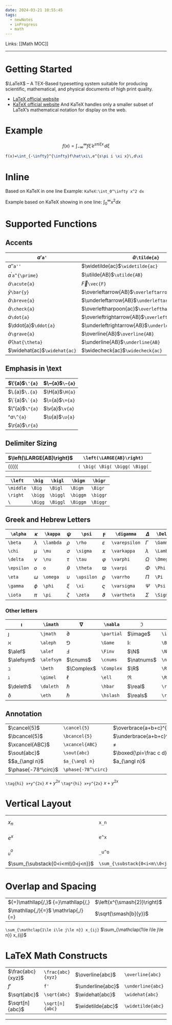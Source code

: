 ```yaml
---
date: 2024-03-21 10:55:45
tags:
  - newNotes
  - inProgress
  - math
---
```

Links: [[Math MOC]]

---
# Getting Started
$\LaTeX$ – A TEX-Based typesetting system suitable for producing scientific, mathematical, and physical documents of high print quality.
- [LaTeX official website](latex-project.org)
- [KaTeX official website](katex.org)
And KaTeX handles only a smaller subset of LaTeX’s mathematical notation for display on the web.
# Example
$$
f(x)=\int_{-\infty}^{\infty}f\hat\xi\,e^{s\pi i \xi x}\,d\xi
$$
```latex
f(x)=\int_{-\infty}^{\infty}f\hat\xi\,e^{s\pi i \xi x}\,d\xi
```
# Inline
Based on KaTeX in one line 
Example: `KaTeX:\int_0^\infty x^2 dx`

Example based on KaTeX showing in one line: $\int_0^\infty x^2 dx$ 
# Supported Functions
## Accents
| $a'$`a'`                     | $\tilde{a}$`\tilde{a}`                               | $\mathring{g}$`\mathring{g}`                   |
| ---------------------------- | ---------------------------------------------------- | ---------------------------------------------- |
| $a''$`a''`                   | $\widetilde{ac}$`\widetilde{ac}`                     | $\overgroup{AB}$`\overgroup{AB}`               |
| $a^{\prime}$`a^{\prime}`     | $\utilde{AB}$`\utilde{AB}`                           | $\undergroup{AB}$`\undergroup{AB}`             |
| $\acute{a}$`\acute{a}`       | $\vec{F}$`\vec{F}`                                   | $\Overrightarrow{AB}$`\Overrightarrow{AB}`     |
| $\bar{y}$​`\bar{y}`          | $\overleftarrow{AB}$`\overleftarrow{AB}`             | $\overrightarrow{AB}$`\overrightarrow{AB}`     |
| $\breve{a}$`\breve{a}`       | $\underleftarrow{AB}$`\underleftarrow{AB}`           | $\underrightarrow{AB}$`\underrightarrow{AB}`   |
| $\check{a}$`\check{a}`       | $\overleftharpoon{ac}$`\overleftharpoon{ac}`         | $\overrightharpoon{ac}$`\overrightharpoon{ac}` |
| $\dot{a}$`\dot{a}`           | $\overleftrightarrow{AB}$`\overleftrightarrow{AB}`   | $\overbrace{AB}$`\overbrace{AB}`               |
| $\ddot{a}$`\ddot{a}`         | $\underleftrightarrow{AB}$`\underleftrightarrow{AB}` | $\underbrace{AB}$`\underbrace{AB}`             |
| $\grave{a}$`\grave{a}`       | $\overline{AB}$`\overline{AB}`                       | $\overlinesegment{AB}$`\overlinesegment{AB}`   |
| $\hat{\theta}$`\hat{\theta}` | $\underline{AB}$`\underline{AB}`                     | $\underlinesegment{AB}$`\underlinesegment{AB}` |
| $\widehat{ac}$`\widehat{ac}` | $\widecheck{ac}$`\widecheck{ac}`                     | $\underbar{X}$`\underbar{X}`                   |
## Emphasis in \\text
| $\'{a}$`\'{a}`   | $\~{a}$`\~{a}` |
| ---------------- | -------------- |
| $\.{a}$`\.{a}`   | $\H{a}$`\H{a}` |
| $\`{a}$``\`{a}`` | $\={a}$`\={a}` |
| $\"{a}$`\"{a}`   | $\v{a}$`\v{a}` |
| $\^{a}$`\^{a}`   | $\u{a}$`\u{a}` |
| $\r{a}$`\r{a}`   |                |
## Delimiter Sizing
| $\left(\LARGE{AB}\right)$     | `\left(\LARGE{AB}\right)`     |
| ----------------------------- | ----------------------------- |
| $( \big( \Big( \bigg( \Bigg($ | `( \big( \Big( \bigg( \Bigg(` |


| `\left`   | `\big`  | `\bigl`  | `\bigm`  | `\bigr`  |
| --------- | ------- | -------- | -------- | -------- |
| `\middle` | `\Big`  | `\Bigl`  | `\Bigm`  | `\Bigr`  |
| `\right`  | `\bigg` | `\biggl` | `\biggm` | `\biggr` |
| `\`       | `\Bigg` | `\Biggl` | `\Biggm` | `\Biggr` |
## Greek and Hebrew Letters
| `\alpha`   | $\kappa$  | `\kappa`  | $\psi$     | `\psi`     | $\digamma$    | `\digamma`    | $\Delta$  | `\Delta`  | $\Theta$   | `\Theta`   |
| ---------- | --------- | --------- | ---------- | ---------- | ------------- | ------------- | --------- | --------- | ---------- | ---------- |
| `\beta`    | $\lambda$ | `\lambda` | $\rho$     | `\rho`     | $\varepsilon$ | `\varepsilon` | $\Gamma$  | `\Gamma`  | $\Upsilon$ | `\Upsilon` |
| `\chi`     | $\mu$     | `\mu`     | $\sigma$   | `\sigma`   | $\varkappa$   | `\varkappa`   | $\lambda$ | `\Lambda` | $\Xi$      | `\Xi`      |
| `\delta`   | $\nu$     | `\nu`     | $\tau$     | `\tau`     | $\varphi$     | `\varphi`     | $\Omega$  | `\Omega`  |            |            |
| `\epsilon` | $o$       | `o`       | $\theta$   | `\theta`   | $\varpi$      | `\varpi`      | $\Phi$    | `\Phi`    | $\aleph$   | `\aleph`   |
| `\eta`     | $\omega$  | `\omega`  | $\upsilon$ | `\upsilon` | $\varrho$     | `\varrho`     | $\Pi$     | `\Pi`     | $\beth$    | `\beth`    |
| `\gamma`   | $\phi$    | `\phi`    | $\xi$      | `\xi`      | $\varsigma$   | `\varsigma`   | $\Psi$    | `\Psi`    | $\daleth$  | `\daleth`  |
| `\iota`    | $\pi$     | `\pi`     | $\zeta$    | `\zeta`    | $\vartheta$   | `\vartheta`   | $\Sigma$  | `\Sigma`  | $\gimel$   | `\gimel`   |

### Other letters

| $\imath$   | `\imath`   | $\nabla$   | `\nabla`   | $\Im$      | `\Im`      | $\Reals$     | `\Reals`     | $\text{\OE}$ | `\text{\OE}` |
| ---------- | ---------- | ---------- | ---------- | ---------- | ---------- | ------------ | ------------ | ------------ | ------------ |
| $\jmath$   | `\jmath`   | $\partial$ | `\partial` | $\image$   | `\image`   | $\wp$        | `\wp`        | $\text{\o}$  | `\text{\o}`  |
| $\aleph$   | `\aleph`   | $\Game$    | `\Game`    | $\Bbbk$    | `\Bbbk`    | $\weierp$    | `\weierp`    | $\text{\O}$  | `\text{\O}`  |
| $\alef$    | `\alef`    | $\Finv$    | `\Finv`    | $\N$       | `\N`       | $\Z$         | `\Z`         | $\text{\ss}$ | `\text{\ss}` |
| $\alefsym$ | `\alefsym` | $\cnums$   | `\cnums`   | $\natnums$ | `\natnums` | $\text{\aa}$ | `\text{\aa}` | $\text{\i}$  | `\text{\i}`  |
| $\beth$    | `\beth`    | $\Complex$ | `\Complex` | $\R$       | `\R`       | $\text{\AA}$ | `\text{\AA}` | $\text{\j}$  | `\text{\j}`  |
| $\gimel$   | `\gimel`   | $\ell$     | `\ell`     | $\Re$      | `\Re`      | $\text{\ae}$ | `\text{\ae}` |              |              |
| $\deleth$  | `\daleth`  | $\hbar$    | `\hbar`    | $\real$    | `\real`    | $\text{\AE}$ | `\text{\AE}` |              |              |
| $\eth$     | `\eth`     | $\hslash$  | `\hslash`  | $\reals$   | `\reals`   | $\text{\oe}$ | `\text{\oe}` |              |              |
## Annotation
|                     |                     |                                    |                                    |
| ------------------- | ------------------- | ---------------------------------- | ---------------------------------- |
| $\cancel{5}$​       | `\cancel{5}`        | $\overbrace{a+b+c}^{\text{note}}$  | `\overbrace{a+b+c}^{\text{note}}`  |
| $\bcancel{5}$       | `\bcancel{5}`       | $\underbrace{a+b+c}^{\text{note}}$ | `\underbrace{a+b+c}_{\text{note}}` |
| $\xcancel{ABC}$     | `\xcancel{ABC}`     | $\not=$                            | `\not =`                           |
| $\sout{abc}$        | `\sout{abc}`        | $\boxed{\pi=\frac c d}$            | `\boxed{\pi=\frac c d}`            |
| $$a_{\angl n}$      | `$a_{\angl n}`      | $a_{\angl n}$                      | `a_\angln`                         |
| $\phase{-78^\circ}$ | `\phase{-78^\circ}` |                                    |                                    |
`\tag{hi} x+y^{2x}`
$\tag{hi} x+y^{2x}$
`\tag*{hi} x+y^{2x}`
$\tag*{hi} x+y^{2x}$
# Vertical Layout
|                                  |                                  |                   |                   |                                                         |                                                       |
| -------------------------------- | -------------------------------- | ----------------- | ----------------- | ------------------------------------------------------- | ----------------------------------------------------- |
| $x_n$​                           | `x_n`                            | $\stackel{!}{=}$  | `\stackrel{!}{=}` | $a\atop b$                                              | `a \atop b`                                           |
| $e^x$                            | `e^x`                            | $\overset{!}{=}$  | `\overset{!}{=}`  | $a\raisebox{0.25em}{\$b\$}c$                            | `a\raisebox{0.25em}{$b$}c`                            |
| $_u^o$                           | `_u^o`                           | $\underset{!}{=}$ | `\underset{!}{=}` | $a+\left(\vcenter{\hbox{\$\frac{\frac a b}c\$}}\right)$ | `a+\left(\vcenter{\hbox{$\frac{\frac a b}c$}}\right)` |
| $\sum_{\substack{0<i<m\\0<j<n}}$ | `\sum_{\substack{0<i<m\\0<j<n}}` |                   |                   |                                                         |                                                       |
# Overlap and Spacing
|                                     |                              |                            |
| ----------------------------------- | ---------------------------- | -------------------------- |
| ${=}\mathllap{/,}$ {=}\mathllap{/,} | $\left(x^{\smash{2}}\right)$ | \left(x^{\smash{2}}\right) |
| $\mathllap{,/}{=}$ \mathrlap{,/}{=} | $\sqrt{\smash[b]{y}}$        | \sqrt{\smash[b]{y}}        |
`\sum_{\mathclap{1\le i\le j\le n}} x_{ij}`
$\sum_{\mathclap{1\le i\le j\le n}} x_{ij}$
# LaTeX Math Constructs
|                    |                   |                   |                   |                        |                        |
| ------------------ | ----------------- | ----------------- | ----------------- | ---------------------- | ---------------------- |
| $\frac{abc}{xyz}$​ | `\frac{abc}{xyz}` | $\overline{abc}$  | `\overline{abc}`  | $\overrightarrow{abc}$ | `\overrightarrow{abc}` |
| $f'$               | `f'`              | $\underline{abc}$ | `\underline{abc}` | $\overleftarrow{abc}$  | `\overleftarrow{abc}`  |
| $\sqrt{abc}$       | `\sqrt{abc}`      | $\widehat{abc}$   | `\widehat{abc}`   | $\overbrace{abc}$      | `\overbrace{abc}`      |
| $\sqrt[n]{abc}$    | `\sqrt[n]{abc}`   | $\widetilde{abc}$ | `\widetilde{abc}` | $\underbrace{abc}$     | `\underbrace{abc}`     |


---
